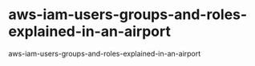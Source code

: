 # aws-iam-users-groups-and-roles-explained-in-an-airport
aws-iam-users-groups-and-roles-explained-in-an-airport
